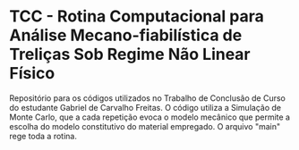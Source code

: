 # TCC - Rotina Computacional para Análise Mecano-fiabilística de Treliças Sob Regime Não Linear Físico
Repositório para os códigos utilizados no Trabalho de Conclusão de Curso do estudante Gabriel de Carvalho Freitas.
O código utiliza a Simulação de Monte Carlo, que a cada repetição evoca o modelo mecânico que permite a escolha do modelo constitutivo do material empregado.
O arquivo "main" rege toda a rotina.
